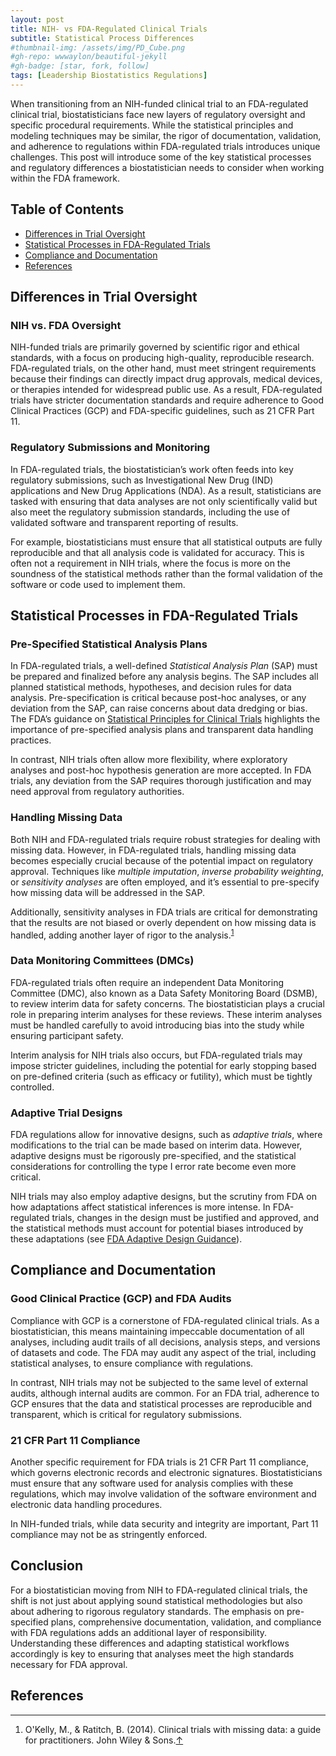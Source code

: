 ```yaml
---
layout: post
title: NIH- vs FDA-Regulated Clinical Trials
subtitle: Statistical Process Differences 
#thumbnail-img: /assets/img/PD_Cube.png
#gh-repo: wwwaylon/beautiful-jekyll
#gh-badge: [star, fork, follow]
tags: [Leadership Biostatistics Regulations]
---
```


When transitioning from an NIH-funded clinical trial to an FDA-regulated clinical trial, biostatisticians face new layers of regulatory oversight and specific procedural requirements. While the statistical principles and modeling techniques may be similar, the rigor of documentation, validation, and adherence to regulations within FDA-regulated trials introduces unique challenges. This post will introduce some of the key statistical processes and regulatory differences a biostatistician needs to consider when working within the FDA framework.

<p><h2>Table of Contents</h2>
<nav id="TableOfContents">
<ul>
<li><a href="#differences-in-trial-oversight">Differences in Trial Oversight</a></li>
<li><a href="#statistical-process-in-fdaregulated-trials">Statistical Processes in FDA-Regulated Trials</a></li>
<li><a href="#compliance-and-documentation">Compliance and Documentation</a></li>
<li><a href="#references">References</a></li>
</ul>
</nav>
</p>

<h2 id="differences-in-trial-oversight">Differences in Trial Oversight</h2>

### NIH vs. FDA Oversight

NIH-funded trials are primarily governed by scientific rigor and ethical standards, with a focus on producing high-quality, reproducible research. FDA-regulated trials, on the other hand, must meet stringent requirements because their findings can directly impact drug approvals, medical devices, or therapies intended for widespread public use. As a result, FDA-regulated trials have stricter documentation standards and require adherence to Good Clinical Practices (GCP) and FDA-specific guidelines, such as 21 CFR Part 11.

### Regulatory Submissions and Monitoring

In FDA-regulated trials, the biostatistician’s work often feeds into key regulatory submissions, such as Investigational New Drug (IND) applications and New Drug Applications (NDA). As a result, statisticians are tasked with ensuring that data analyses are not only scientifically valid but also meet the regulatory submission standards, including the use of validated software and transparent reporting of results.

For example, biostatisticians must ensure that all statistical outputs are fully reproducible and that all analysis code is validated for accuracy. This is often not a requirement in NIH trials, where the focus is more on the soundness of the statistical methods rather than the formal validation of the software or code used to implement them.

<h2 id="statistical-process-in-fdaregulated-trials">Statistical Processes in FDA-Regulated Trials</h2>

### Pre-Specified Statistical Analysis Plans

In FDA-regulated trials, a well-defined *Statistical Analysis Plan* (SAP) must be prepared and finalized before any analysis begins. The SAP includes all planned statistical methods, hypotheses, and decision rules for data analysis. Pre-specification is critical because post-hoc analyses, or any deviation from the SAP, can raise concerns about data dredging or bias. The FDA’s guidance on [Statistical Principles for Clinical Trials](https://www.fda.gov/regulatory-information/search-fda-guidance-documents/e9-statistical-principles-clinical-trials) highlights the importance of pre-specified analysis plans and transparent data handling practices.

In contrast, NIH trials often allow more flexibility, where exploratory analyses and post-hoc hypothesis generation are more accepted. In FDA trials, any deviation from the SAP requires thorough justification and may need approval from regulatory authorities.

### Handling Missing Data

Both NIH and FDA-regulated trials require robust strategies for dealing with missing data. However, in FDA-regulated trials, handling missing data becomes especially crucial because of the potential impact on regulatory approval. Techniques like *multiple imputation*, *inverse probability weighting*, or *sensitivity analyses* are often employed, and it’s essential to pre-specify how missing data will be addressed in the SAP.

Additionally, sensitivity analyses in FDA trials are critical for demonstrating that the results are not biased or overly dependent on how missing data is handled, adding another layer of rigor to the analysis.<sup class="footnote-ref" id="fnref:missing"><a href="#fn:missing">1</a></sup>

### Data Monitoring Committees (DMCs)

FDA-regulated trials often require an independent Data Monitoring Committee (DMC), also known as a Data Safety Monitoring Board (DSMB), to review interim data for safety concerns. The biostatistician plays a crucial role in preparing interim analyses for these reviews. These interim analyses must be handled carefully to avoid introducing bias into the study while ensuring participant safety.

Interim analysis for NIH trials also occurs, but FDA-regulated trials may impose stricter guidelines, including the potential for early stopping based on pre-defined criteria (such as efficacy or futility), which must be tightly controlled.

### Adaptive Trial Designs

FDA regulations allow for innovative designs, such as *adaptive trials*, where modifications to the trial can be made based on interim data. However, adaptive designs must be rigorously pre-specified, and the statistical considerations for controlling the type I error rate become even more critical.

NIH trials may also employ adaptive designs, but the scrutiny from FDA on how adaptations affect statistical inferences is more intense. In FDA-regulated trials, changes in the design must be justified and approved, and the statistical methods must account for potential biases introduced by these adaptations (see [FDA Adaptive Design Guidance](https://www.fda.gov/regulatory-information/search-fda-guidance-documents/adaptive-design-clinical-trials-drugs-and-biologics)).

<h2 id="compliance-and-documentation">Compliance and Documentation</h2>

### Good Clinical Practice (GCP) and FDA Audits

Compliance with GCP is a cornerstone of FDA-regulated clinical trials. As a biostatistician, this means maintaining impeccable documentation of all analyses, including audit trails of all decisions, analysis steps, and versions of datasets and code. The FDA may audit any aspect of the trial, including statistical analyses, to ensure compliance with regulations.

In contrast, NIH trials may not be subjected to the same level of external audits, although internal audits are common. For an FDA trial, adherence to GCP ensures that the data and statistical processes are reproducible and transparent, which is critical for regulatory submissions.

### 21 CFR Part 11 Compliance

Another specific requirement for FDA trials is 21 CFR Part 11 compliance, which governs electronic records and electronic signatures. Biostatisticians must ensure that any software used for analysis complies with these regulations, which may involve validation of the software environment and electronic data handling procedures.

In NIH-funded trials, while data security and integrity are important, Part 11 compliance may not be as stringently enforced.

## Conclusion

For a biostatistician moving from NIH to FDA-regulated clinical trials, the shift is not just about applying sound statistical methodologies but also about adhering to rigorous regulatory standards. The emphasis on pre-specified plans, comprehensive documentation, validation, and compliance with FDA regulations adds an additional layer of responsibility. Understanding these differences and adapting statistical workflows accordingly is key to ensuring that analyses meet the high standards necessary for FDA approval.

<h2 id="references">References</h2>
<div class="footnotes">

<hr />

<ol>
<li id="fn:missing">O'Kelly, M., & Ratitch, B. (2014). Clinical trials with missing data: a guide for practitioners. John Wiley & Sons.<a class="footnote-return" href="#fnref:missing">↑</a></li>
